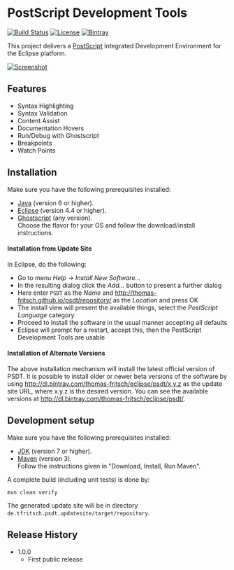 # PostScript Development Tools

[![Build Status](https://travis-ci.org/thomas-fritsch/psdt.svg?branch=master)](https://travis-ci.org/thomas-fritsch/psdt)
[![License](https://img.shields.io/badge/license-GPL%203.0-blue.svg)](http://www.gnu.org/licenses/gpl-3.0)
[![Bintray](https://img.shields.io/bintray/v/thomas-fritsch/eclipse/psdt.svg)](https://bintray.com/thomas-fritsch/eclipse/psdt/_latestVersion)

This project delivers a [PostScript](https://en.wikipedia.org/wiki/PostScript) Integrated Development Environment for the Eclipse platform.

[![Screenshot](http://thomas-fritsch.github.io/psdt/images/debugging.png)](http://thomas-fritsch.github.io/psdt/)

## Features

* Syntax Highlighting 
* Syntax Validation 
* Content Assist
* Documentation Hovers
* Run/Debug with Ghostscript
* Breakpoints
* Watch Points

## Installation

Make sure you have the following prerequisites installed:
* [Java](https://www.java.com/) (version 6 or higher).
* [Eclipse](http://www.eclipse.org) (version 4.4 or higher).
* [Ghostscript](http://ghostscript.com/download/gsdnld.html) (any version).  
  Choose the flavor for your OS and follow the download/install instructions.
  
#### Installation from Update Site

In Eclipse, do the following:
* Go to menu _Help_ -> _Install New Software..._
* In the resulting dialog click the _Add..._ button to present a further dialog
* Here enter `PSDT` as the _Name_ and <http://thomas-fritsch.github.io/psdt/repository/> 
  as the _Location_ and press OK
* The install view will present the available things, select the _PostScript
  Language_ category
* Proceed to install the software in the usual manner accepting all defaults
* Eclipse will prompt for a restart, accept this, then the PostScript Development
  Tools are usable

#### Installation of Alternate Versions

The above installation mechanism will install the latest official version of
PSDT. It is possible to install older or newer beta versions of the software
by using <http://dl.bintray.com/thomas-fritsch/eclipse/psdt/x.y.z> as the
update site URL, where x.y.z is the desired version. You can see the available
versions at <http://dl.bintray.com/thomas-fritsch/eclipse/psdt/>.

## Development setup

Make sure you have the following prerequisites installed:
* [JDK](http://www.oracle.com/technetwork/java/javase/downloads/) (version 7 or higher).
* [Maven](http://maven.apache.org/) (version 3).  
  Follow the instructions given in "Download, Install, Run Maven".

A complete build (including unit tests) is done by:

    mvn clean verify

The generated update site will be in directory `de.tfritsch.psdt.updatesite/target/repository`.

## Release History

* 1.0.0
  - First public release
